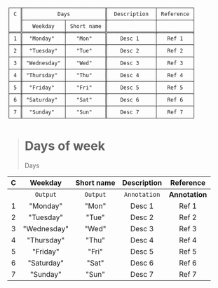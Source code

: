 ```text
┌───╥──────────────────────────╥───────────────┬───────────┐
│ C ║           Days           ║  Description  │ Reference │
│   ╟─────────────┬────────────╫───────────────┼───────────┤
│   ║   Weekday   │ Short name ║               │           │
╞═══╬═════════════╪════════════╬═══════════════╪═══════════╡
│ 1 ║  "Monday"   │   "Mon"    ║    Desc 1     │   Ref 1   │
├───╫─────────────┼────────────╫───────────────┼───────────┤
│ 2 ║  "Tuesday"  │   "Tue"    ║    Desc 2     │   Ref 2   │
├───╫─────────────┼────────────╫───────────────┼───────────┤
│ 3 ║ "Wednesday" │   "Wed"    ║    Desc 3     │   Ref 3   │
├───╫─────────────┼────────────╫───────────────┼───────────┤
│ 4 ║ "Thursday"  │   "Thu"    ║    Desc 4     │   Ref 4   │
├───╫─────────────┼────────────╫───────────────┼───────────┤
│ 5 ║  "Friday"   │   "Fri"    ║    Desc 5     │   Ref 5   │
├───╫─────────────┼────────────╫───────────────┼───────────┤
│ 6 ║ "Saturday"  │   "Sat"    ║    Desc 6     │   Ref 6   │
├───╫─────────────┼────────────╫───────────────┼───────────┤
│ 7 ║  "Sunday"   │   "Sun"    ║    Desc 7     │   Ref 7   │
└───╨─────────────┴────────────╨───────────────┴───────────┘
```

> # Days of week
> Days
  
| C |   Weekday   | Short name | Description  |   Reference    |
|:-:|:-----------:|:----------:|:------------:|:--------------:|
|   |  `Output`   |  `Output`  | `Annotation` | **Annotation** |
| 1 |  "Monday"   |   "Mon"    |    Desc 1    |     Ref 1      |
| 2 |  "Tuesday"  |   "Tue"    |    Desc 2    |     Ref 2      |
| 3 | "Wednesday" |   "Wed"    |    Desc 3    |     Ref 3      |
| 4 | "Thursday"  |   "Thu"    |    Desc 4    |     Ref 4      |
| 5 |  "Friday"   |   "Fri"    |    Desc 5    |     Ref 5      |
| 6 | "Saturday"  |   "Sat"    |    Desc 6    |     Ref 6      |
| 7 |  "Sunday"   |   "Sun"    |    Desc 7    |     Ref 7      |
